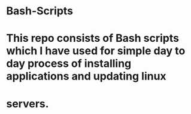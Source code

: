 # Bash-Scripts
# This repo consists of Bash scripts which I have used for simple day to day process of installing applications and updating linux
# servers.
